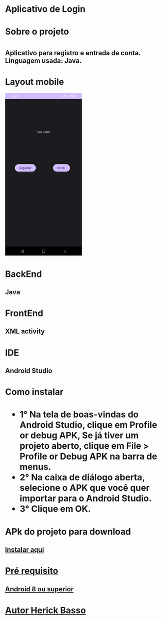 <h1> Aplicativo de Login </h1>
  
<h1> Sobre o projeto <h1/>
<h2> Aplicativo para registro e entrada de conta. Linguagem usada: Java. </h2>
  
<h1> Layout mobile </h1>
<img src="./appLogin2.jpg" width="250px" heigth="150px"alt="calculadora"/> 
  
<h1> BackEnd </h1>
<h2> Java </h2>

<h1> FrontEnd </h1>
<h2> XML activity </h2>

<h1> IDE </h1>
<h2> Android Studio </h2>

<h1> Como instalar <h1/>
  
 - 1° Na tela de boas-vindas do Android Studio, clique em Profile or debug APK, Se já tiver um projeto aberto, clique em File > Profile or Debug APK na barra de menus.<br>
 - 2° Na caixa de diálogo aberta, selecione o APK que você quer importar para o Android Studio. <br>
 - 3° Clique em OK.

<h1> APk do projeto para download </h1>
<h2> <a href="https://drive.google.com/file/d/1JI8Wjl_cEYWMsj09-r-sv00qx6KOTpR7/view?usp=drive_link"> Instalar aqui </h2>

<h1> Pré requisito </h1>
<h2> Android 8 ou superior </h2>

<h1> Autor <a href="https://github.com/HerickBasso"> Herick Basso </a> </h1>
